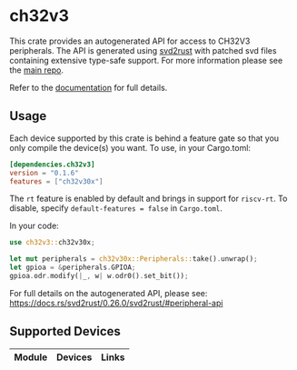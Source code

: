 # ch32v3
This crate provides an autogenerated API for access to CH32V3 peripherals.
The API is generated using [svd2rust] with patched svd files containing
extensive type-safe support. For more information please see the [main repo].

Refer to the [documentation] for full details.

[svd2rust]: https://github.com/rust-embedded/svd2rust
[main repo]: https://github.com/ch32-rs/ch32-rs
[documentation]: https://docs.rs/ch32v3/latest/ch32v3/

## Usage
Each device supported by this crate is behind a feature gate so that you only
compile the device(s) you want. To use, in your Cargo.toml:

```toml
[dependencies.ch32v3]
version = "0.1.6"
features = ["ch32v30x"]
```

The `rt` feature is enabled by default and brings in support for `riscv-rt`.
To disable, specify `default-features = false` in `Cargo.toml`.

In your code:

```rust
use ch32v3::ch32v30x;

let mut peripherals = ch32v30x::Peripherals::take().unwrap();
let gpioa = &peripherals.GPIOA;
gpioa.odr.modify(|_, w| w.odr0().set_bit());
```

For full details on the autogenerated API, please see:
https://docs.rs/svd2rust/0.26.0/svd2rust/#peripheral-api

## Supported Devices

| Module | Devices | Links |
|:------:|:-------:|:-----:|

